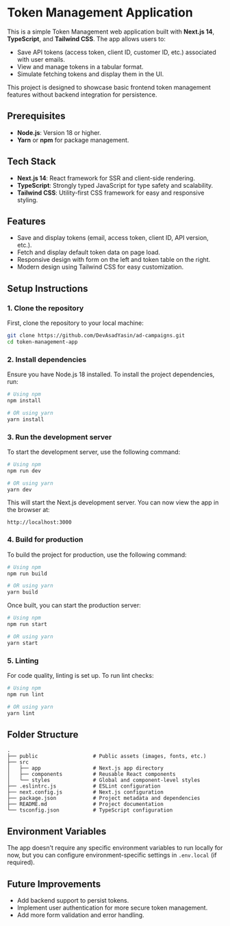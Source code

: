 # Token Management Application

This is a simple Token Management web application built with **Next.js 14**, **TypeScript**, and **Tailwind CSS**. The app allows users to:
- Save API tokens (access token, client ID, customer ID, etc.) associated with user emails.
- View and manage tokens in a tabular format.
- Simulate fetching tokens and display them in the UI.

This project is designed to showcase basic frontend token management features without backend integration for persistence.

## Prerequisites

- **Node.js**: Version 18 or higher.
- **Yarn** or **npm** for package management.

## Tech Stack

- **Next.js 14**: React framework for SSR and client-side rendering.
- **TypeScript**: Strongly typed JavaScript for type safety and scalability.
- **Tailwind CSS**: Utility-first CSS framework for easy and responsive styling.

## Features

- Save and display tokens (email, access token, client ID, API version, etc.).
- Fetch and display default token data on page load.
- Responsive design with form on the left and token table on the right.
- Modern design using Tailwind CSS for easy customization.

## Setup Instructions

### 1. Clone the repository

First, clone the repository to your local machine:

```bash
git clone https://github.com/DevAsadYasin/ad-campaigns.git
cd token-management-app
```

### 2. Install dependencies

Ensure you have Node.js 18 installed. To install the project dependencies, run:

```bash
# Using npm
npm install

# OR using yarn
yarn install
```

### 3. Run the development server

To start the development server, use the following command:

```bash
# Using npm
npm run dev

# OR using yarn
yarn dev
```

This will start the Next.js development server. You can now view the app in the browser at:

```
http://localhost:3000
```

### 4. Build for production

To build the project for production, use the following command:

```bash
# Using npm
npm run build

# OR using yarn
yarn build
```

Once built, you can start the production server:

```bash
# Using npm
npm run start

# OR using yarn
yarn start
```

### 5. Linting

For code quality, linting is set up. To run lint checks:

```bash
# Using npm
npm run lint

# OR using yarn
yarn lint
```

## Folder Structure

```
.
├── public                  # Public assets (images, fonts, etc.)
├── src
│   ├── app                 # Next.js app directory
│   ├── components          # Reusable React components
│   └── styles              # Global and component-level styles
├── .eslintrc.js            # ESLint configuration
├── next.config.js          # Next.js configuration
├── package.json            # Project metadata and dependencies
├── README.md               # Project documentation
└── tsconfig.json           # TypeScript configuration
```

## Environment Variables

The app doesn't require any specific environment variables to run locally for now, but you can configure environment-specific settings in `.env.local` (if required).

## Future Improvements

- Add backend support to persist tokens.
- Implement user authentication for more secure token management.
- Add more form validation and error handling.
